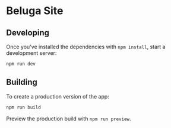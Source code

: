 # Beluga Site

## Developing

Once you've installed the dependencies with `npm install`, start a development server:

```bash
npm run dev
```

## Building

To create a production version of the app:

```bash
npm run build
```

Preview the production build with `npm run preview`.
